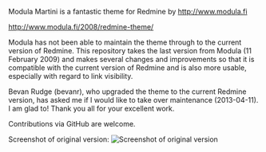 Modula Martini is a fantastic theme for Redmine by http://www.modula.fi

http://www.modula.fi/2008/redmine-theme/

Modula has not been able to maintain the theme through to the current version of Redmine.  This repository takes the last version from Modula (11 February 2009) and makes several changes and improvements so that it is compatible with the current version of Redmine and is also more usable, especially with regard to link visibility.

Bevan Rudge (bevanr), who upgraded the theme to the current Redmine version, has asked me if I would like to take over maintenance (2013-04-11).  I am glad to!  Thank you all for your excellent work.

Contributions via GitHub are welcome.

Screenshot of original version:
![Screenshot of original version](http://www.modula.fi/wp-content/uploads/redmine.png "Screenshot")
